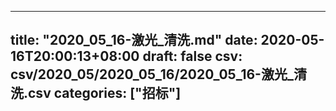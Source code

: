 
---
title: "2020_05_16-激光_清洗.md"
date: 2020-05-16T20:00:13+08:00
draft: false
csv: csv/2020_05/2020_05_16/2020_05_16-激光_清洗.csv
categories: ["招标"]
---
